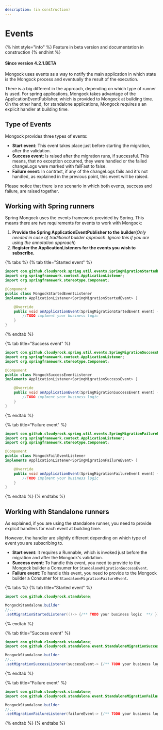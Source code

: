 ```yaml
---
description: (in construction)
---
```


# Events

{% hint style="info" %}
Feature in beta version and documentation in construction
{% endhint %}

#### **Since version 4.2.1.BETA**

Mongock uses events as a way to notify the main application in which state is the Mongock process and eventually the result of the execution.

There is a big different in the approach, depending on which type of runner is used. For spring applications, Mongock takes advantage of the ApplicationEventPublisher, which is provided to Mongock at building time. On the other hand, for standalone applications, Mongock requires a an explicit handler at building time.

## Type of Events

Mongock provides three types of events:

* **Start event**: This event takes place just before starting the migration, after the validation.
* **Success event**: Is raised after the migration runs, if successful. This means, that no exception occurred, they were handled or the failed changeLogs were marked with failFast to false.
* **Failure event**: In contrast, if any of the changeLogs fails and it's not handled, as explained in the previous point, this event will be raised.

Please notice that there is no scenario in which both events, success and failure, are raised together.

## Working with Spring runners

Spring Mongock uses the events framework provided by Spring. This means there are two requirements for events to work with Mongock: 

1. **Provide the Spring ApplicationEventPublisher to the builder\(**_Only needed in case of traditional builder approach. Ignore this if you are using the annotation approach_\)
2. **Register the ApplicationListeners for the events you wish to subscribe.** 

{% tabs %}
{% tab title="Started event" %}
```java
import com.github.cloudyrock.spring.util.events.SpringMigrationStartedEvent;
import org.springframework.context.ApplicationListener;
import org.springframework.stereotype.Component;

@Component
public class MongockStartedEventListener 
implements ApplicationListener<SpringMigrationStartedEvent> {

    @Override
    public void onApplicationEvent(SpringMigrationStartedEvent event) {
        //TODO implment your business logic
    }
}
```
{% endtab %}

{% tab title="Success event" %}
```java
import com.github.cloudyrock.spring.util.events.SpringMigrationSuccessEvent;
import org.springframework.context.ApplicationListener;
import org.springframework.stereotype.Component;

@Component
public class MongockSuccessEventListener
implements ApplicationListener<SpringMigrationSuccessEvent> {

    @Override
    public void onApplicationEvent(SpringMigrationSuccessEvent event) {
        //TODO implment your business logic
    }
}
```
{% endtab %}

{% tab title="Failure event" %}
```java
import com.github.cloudyrock.spring.util.events.SpringMigrationFailureEvent;
import org.springframework.context.ApplicationListener;
import org.springframework.stereotype.Component;

@Component
public class MongockFailEventListener 
implements ApplicationListener<SpringMigrationFailureEvent> {

    @Override
    public void onApplicationEvent(SpringMigrationFailureEvent event) {
        //TODO implment your business logic
    }
}
```
{% endtab %}
{% endtabs %}

## Working with Standalone runners

As explained, if you are using the standalone runner, you need to provide explicit handlers for each event at building time.

However, the handler are slightly different depending on which type of event you are subscribing to.

* **Start event**: It requires a Runnable, which is invoked just before the migration and after the Mongock's validation.
* **Success event**: To handle this event, you need to provide to the Mongock builder a Consumer for `StandaloneMigrationSuccessEvent`.
* **Failure event**: To handle this event, you need to provide to the Mongock builder a Consumer for `StandaloneMigrationFailureEvent`.

{% tabs %}
{% tab title="Started event" %}
```java
import com.github.cloudyrock.standalone;

MongockStandalone.builder
//...
.setMigrationStartedListener(()-> {/** TODO your business logic  **/ })
```
{% endtab %}

{% tab title="Success event" %}
```java
import com.github.cloudyrock.standalone;
import com.github.cloudyrock.standalone.event.StandaloneMigrationSuccessEvent;

MongockStandalone.builder
//...
.setMigrationSuccessListener(successEvent-> {/** TODO your business logic  **/ })
```
{% endtab %}

{% tab title="Failure event" %}
```java
import com.github.cloudyrock.standalone;
import com.github.cloudyrock.standalone.event.StandaloneMigrationFailureEvent;

MongockStandalone.builder
//...
.setMigrationFailureListener(failureEvent-> {/** TODO your business logic  **/ })
```
{% endtab %}
{% endtabs %}







